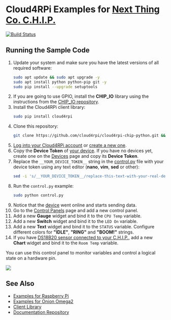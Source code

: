 Cloud4RPi Examples for [Next Thing Co. C.H.I.P.](https://getchip.com/pages/chip)
==============================================================================

[![Build Status](https://travis-ci.org/cloud4rpi/cloud4rpi-chip-python.svg?branch=master)](https://travis-ci.org/cloud4rpi/cloud4rpi-chip-python)

## Running the Sample Code

1. Update your system and make sure you have the latest versions of all required software:
    ```sh
    sudo apt update && sudo apt upgrade -y
    sudo apt install python python-pip git -y
    sudo pip install --upgrade setuptools
    ```
2. If you are going to use GPIO, install the **CHIP_IO** library using the instructions from the [CHIP_IO repository](https://github.com/xtacocorex/CHIP_IO).
2. Install the Cloud4RPi client library:
    ```sh
    sudo pip install cloud4rpi
    ```
3. Clone this repository:
    ```sh
    git clone https://github.com/cloud4rpi/cloud4rpi-chip-python.git && cd cloud4rpi-chip-python
    ```
4. [Log into your Cloud4RPi account](https://cloud4rpi.io/auth) or [create a new one](https://cloud4rpi.io/auth/signup).
5. Copy the **Device Token** of [your device](https://cloud4rpi.io/devices). If you have no devices yet, create one on the [Devices](https://cloud4rpi.io/devices) page and copy its **Device Token**.
6. Replace the `__YOUR_DEVICE_TOKEN__` string in the [control.py](https://github.com/cloud4rpi/cloud4rpi-chip-python/blob/master/control.py) file with your device token using any text editor (**nano**, **vim**, **sed** or other):
    ```sh
    sed -i 's/__YOUR_DEVICE_TOKEN__/replace-this-text-with-your-real-device-token/' control.py
    ```
7. Run the `control.py` example:
    ```sh
    sudo python control.py
    ```
8. Notice that the [device](https://cloud4rpi.io/devices) went online and starts sending data.
9. Go to the [Control Panels](https://cloud4rpi.io/control-panels/) page and add a new control panel.
10. Add a new **Gauge** widget and bind it to the `CPU Temp` variable.
10. Add a new **Switch** widget and bind it to the `LED On` variable.
11. Add a new **Text** widget and bind it to the `STATUS` variable. Configure different colors for **"IDLE"**, **"RING"** and **"BOOM!"** strings.
12. If you have [DS18B20 sensor connected to your C.H.I.P.](https://cloud4rpi.github.io/docs/howto/#connect-ds18b20-temperature-sensor), add a new **Chart** widget and bind it to the `Room Temp` variable.

You can use this control panel to monitor variables and control a logical state on a hardware pin.

![](https://github.com/cloud4rpi/docs/raw/master/example-img/panel.png)



## See Also

* [Examples for Raspberry Pi](https://github.com/cloud4rpi/cloud4rpi-raspberrypi-python)
* [Examples for Onion Omega2](https://github.com/cloud4rpi/cloud4rpi-omega2-python)
* [Client Library](https://github.com/cloud4rpi/cloud4rpi)
* [Documentation Repository](https://github.com/cloud4rpi/docs)
